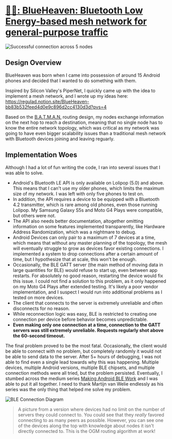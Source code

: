 # [📱📲: BlueHeaven: Bluetooth Low Energy-based mesh network for general-purpose traffic](https://github.com/regulad/BlueHeaven)

![Successful connection across 5 nodes](https://i.imgur.com/E2ZsM30.jpeg)

## Design Overview

BlueHeaven was born when I came into possession of around 15 Android phones and decided that I wanted to do something with them. 

Inspired by Silicon Valley's PiperNet, I quickly came up with the idea to implement a mesh network, and I wrote up my ideas here: https://regulad.notion.site/BlueHeaven-bb83b532feed4d0e9c896d2cc4130d3d?pvs=4

Based on the [B.A.T.M.A.N.](https://en.wikipedia.org/wiki/B.A.T.M.A.N.) routing design, my nodes exchange information on the next hop to reach a destination, meaning that no single node has to know the entire network topology, which was critical as my network was going to have even bigger scalability issues than a traditional mesh network with Bluetooth devices joining and leaving reguarly.

## Implementation Woes

Although I had a lot of fun writing the code, I ran into several issues that I was able to solve.

* Android's Bluetooth LE API is only available on Lolipop (5.0) and above. This means that I can't use my older phones, which limits the maximum size of my network. I was left with only five phones to test on.
* In addition, the API requires a device to be equipped with a Bluetooth 4.2 transmitter, which is rare among old phones, even those running Lolipop. My Samsung Galaxy S5s and Moto G4 Plays were compatible, but others were not.
* The API also needs better documentation, altogether omitting information on some features implemented transparently, like Hardware Address Randomization, which was a nightmare to debug.
* Android Devices can only pair to a maximum of 7 devices at a time, which means that without any master planning of the topology, the mesh will eventually struggle to grow as devices favor existing connections. I implemented a system to drop connections after a certain amount of time, but I hypothesize that at scale, this won't be enough.
* Occasionally, the BLE GATT server (the main method of moving data in large quantities for BLE) would refuse to start up, even between app restarts. For absolutely no good reason, restarting the device would fix this issue. I could not find a solution to this problem, as it only happened on my Moto G4 Plays after extended testing. It's likely a poor vendor implementation, and I suspect I would run into additional problems as I tested on more devices.
* The client that connects to the server is extremely unreliable and often disconnects for no reason. 
* While reconnection logic was easy, BLE is restricted to creating one connection per device before behavior becomes unpredictable.
* **Even making only one connection at a time, connection to the GATT servers was still extremely unreliable. Requests regularly shot above the 60-second timeout.**

The final problem proved to be the most fatal. Occasionally, the client would be able to connect with no problem, but completely randomly it would not be able to send data to the server. After 5+ hours of debugging, I was not able to find even a single lead towards why this was happening. Multiple devices, multiple Android versions, multiple BLE chipsets, and multiple connection methods were all tried, but the problem persisted. Eventually, I stumbed across the medium series [Making Android BLE Work](https://medium.com/@martijn.van.welie/making-android-ble-work-part-3-117d3a8aee23) and I was able to put it all together. I need to thank Martijn van Welie endlessly as his series was the only thing that helped me solve my problem. 

![BLE Connection Diagram](https://media.discordapp.net/attachments/1251004997118722078/1279614616246423653/IMG_2557.jpg?ex=66d5157a&is=66d3c3fa&hm=c50b18af737a2c215e9dcd3da3ae7925900bb67eea8122c61346f64c34048099&=&format=webp&width=904&height=678)

> A picture from a version where devices had no limit on the number of servers they could connect to. You could see that they *really* favored connecting to as many peers as possible. However, you can see one of the devices along the top with knowledge about nodes it isn't directly connected to. This is the OGM routing algorithm at work!
